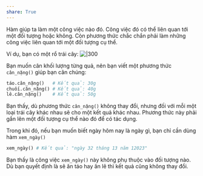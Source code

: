 ```yaml
---
share: True
---
```

Hàm giúp ta làm một công việc nào đó. Công việc đó có thể liên quan tới một đối tượng hoặc không. Còn phương thức chắc chắn phải làm những công việc liên quan tới một đối tượng cụ thể. 

Ví dụ, bạn có một rổ trái cây:
![|300](https://upload.wikimedia.org/wikipedia/commons/thumb/b/b6/A_basket_of_fruits.jpg/600px-A_basket_of_fruits.jpg)

Bạn muốn cân khối lượng từng quả, nên bạn viết một phương thức `cân_nặng()` giúp bạn cân chúng:

```python
táo.cân_nặng()   # Kết quả: 30g
chuối.cân_nặng() # Kết quả: 40g
lê.cân_nặng()    # Kết quả: 50g
```

Bạn thấy, dù phương thức `cân_nặng()` không thay đổi, nhưng đối với mỗi một loại trái cây khác nhau sẽ cho một kết quả khác nhau. Phương thức này phải gắn lên một đối tượng cụ thể nào đó để có tác dụng.

Trong khi đó, nếu bạn muốn biết ngày hôm nay là ngày gì, bạn chỉ cần dùng hàm `xem_ngày()`

```python
xem_ngày() # Kết quả: "ngày 32 tháng 13 năm 12023" 
```

Bạn thấy là công việc `xem_ngày()` này không phụ thuộc vào đối tượng nào. Dù bạn quyết định là sẽ ăn táo hay ăn lê thì kết quả cũng không thay đổi.

